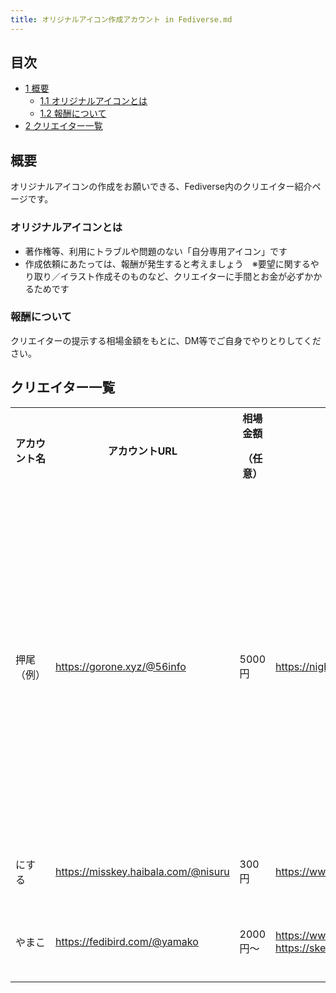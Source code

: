 ```yaml
---
title: オリジナルアイコン作成アカウント in Fediverse.md
---
```

<div>

<div>

<div lang="ja" dir="ltr">

## 目次

</div>

-   [1 概要](#.E6.A6.82.E8.A6.81)
    -   [1.1 オリジナルアイコンとは](#.E3.82.AA.E3.83.AA.E3.82.B8.E3.83.8A.E3.83.AB.E3.82.A2.E3.82.A4.E3.82.B3.E3.83.B3.E3.81.A8.E3.81.AF)
    -   [1.2 報酬について](#.E5.A0.B1.E9.85.AC.E3.81.AB.E3.81.A4.E3.81.84.E3.81.A6)
-   [2 クリエイター一覧](#.E3.82.AF.E3.83.AA.E3.82.A8.E3.82.A4.E3.82.BF.E3.83.BC.E4.B8.80.E8.A6.A7)

</div>

## 概要

オリジナルアイコンの作成をお願いできる、Fediverse内のクリエイター紹介ページです。

### オリジナルアイコンとは

-   著作権等、利用にトラブルや問題のない「自分専用アイコン」です
-   作成依頼にあたっては、報酬が発生すると考えましょう　※要望に関するやり取り／イラスト作成そのものなど、クリエイターに手間とお金が必ずかかるためです

### 報酬について

クリエイターの提示する相場金額をもとに、DM等でご自身でやりとりしてください。

## クリエイター一覧

<table style="width:100%;">
<colgroup>
<col style="width: 16%" />
<col style="width: 16%" />
<col style="width: 16%" />
<col style="width: 16%" />
<col style="width: 16%" />
<col style="width: 16%" />
</colgroup>
<tbody>
<tr class="header">
<th>アカウント名</th>
<th>アカウントURL</th>
<th>相場金額
<p>（任意）</p></th>
<th>サンプル</th>
<th>支払方法
<p>（任意）</p></th>
<th>備考</th>
</tr>

<tr class="odd">
<td>押尾（例）</td>
<td><a href="https://gorone.xyz/@56info" rel="nofollow">https://gorone.xyz/@56info</a></td>
<td>5000円</td>
<td><a href="https://nightly.fedibird.com/@squid999/105641352721579131" rel="nofollow">https://nightly.fedibird.com/@squid999/105641352721579131</a></td>
<td>Kyash</td>
<td>押尾はいらすとや加工しかできないため(二次加工NG)、作成をお受けできません。これは例になります。</td>
</tr>
<tr class="even">
<td>にする</td>
<td><a href="https://misskey.haibala.com/@nisuru" rel="nofollow">https://misskey.haibala.com/@nisuru</a></td>
<td>300円</td>
<td><a href="https://www.pixiv.net/artworks/85180225" rel="nofollow">https://www.pixiv.net/artworks/85180225</a></td>
<td>Kyash or
<p>Amazon</p></td>
<td>要相談</td>
</tr>
<tr class="odd">
<td>やまこ</td>
<td><a href="https://fedibird.com/@yamako" rel="nofollow">https://fedibird.com/@yamako</a></td>
<td>2000円〜</td>
<td><a href="https://www.pixiv.net/users/12219198" rel="nofollow">https://www.pixiv.net/users/12219198</a>, <a href="https://sketch.pixiv.net/@yamako_love_cat" rel="nofollow">https://sketch.pixiv.net/@yamako_love_cat</a></td>
<td>Amazon</td>
<td>DMにてご相談ください</td>
</tr>
</tbody>
</table>

</div>
